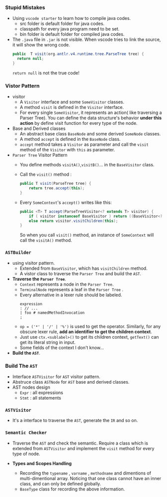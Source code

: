 ### **Stupid Mistakes**

- Using `vscode starter` to learn how to compile java codes.
    - src folder is default folder for java codes.
    - classpath for every java program need to be set.
    - bin folder is default folder for compiled java codes.
- The `.java` file in `.jar` is not visible. When vscode tries to link the source, it will show the wrong code.
  ```java
  public  T visit(org.antlr.v4.runtime.tree.ParseTree tree) {
    return null;
  }
  ```
  `return null` is not the true code!
### Vistor Pattern

- visitor 
  - A `Visitor` interface and some `SomeVisitor` classes.
  - A method `visit` is defined in the `Visitor` interface.
  - For every single `SomeVisitor`, it represents an action( like traversing a Parser Tree). You can define the data structure's behavior **under this action** by define visit function for every type of the node.
- Base and Derived classes
  - An abstract base class `BaseNode` and some derived `SomeNode` classes.
  - A method `accept` is defined in the `BaseNode` class.
  - `accept` method takes a `Visitor` as parameter and call the `visit` method of the `Visitor` with `this` as parameter.
- `Parser Tree` Visitor Pattern
  - You define methods `visitA()`,`visitB()`... in the `BaseVisitor` class.
  - Call the `visit()` method : 
  
    ```java
    public T visit(ParseTree tree) {
        return tree.accept(this);
    }
    ```
  - Every `SomeContext`'s `accept()` writes like this:
  
    ```java
    public <T> T accept(ParseTreeVisitor<? extends T> visitor) {
        if ( visitor instanceof BaseVisitor ) return ((BaseVisitor<? extends T>)visitor).visitA(this);
        else return visitor.visitChildren(this);
    }
    ```
    So when you call `visit()` method, an instance of `SomeContext` will call the `visitA()` method.


### `ASTBuilder`

- using visitor pattern.
  - Extended from `BaseVisitor`, which has `visitChildren` method.
  - A vistor class to traverse the `Parser Tree` and build the `AST`.
- **Traverse the `Parser Tree`**.
  - `Context` represents a node in the `Parser Tree`.
  - `TerminalNode` represents a leaf in the `Parser Tree` .
  - Every alternative in a lexer rule should be labeled.
    ```g4
    expression
    : // ...
    | foo # namedMethodInvocation
    ;
    ```
  - `op = ('*' | '/' | '%')` is used to get the operator. Similarly, for any obscure lexer rule, **add an identifier to get the children context**.
  - Just use `ctx.<sublabel>()` to get its children context, `getText()` can get its literal string in input.
  - Some fields of the context I don't know...
- **Build the `AST`**.

### **Build The `AST`**
- Interface `ASTVisitor` for `AST` visitor pattern.
- Abstruce class `ASTNode` for `AST` base and derived classes.
- AST nodes design
  - `Expr` : all expressions
  - `Stmt` : all statements

### `ASTVisitor`
- It's a interface to traverse the `AST`, generate the `IR` and so on.

### `Semantic Checker`

- Traverse the `AST` and check the semantic. Require a class which is extended from `ASTVisitor` and implement the `visit` method for every type of node.

- **Types and Scopes Handling**
  - Recording the `typename` , `varname` , `methodname` and dimentions of multi-dimentional array. Noticing that one class cannot have an inner class, and can only be defined globally.  
  - `BaseType` class for recording the above information.